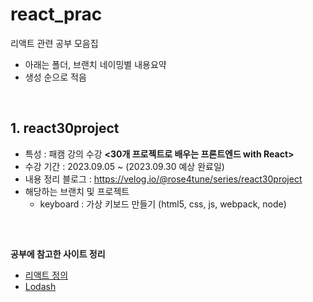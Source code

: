 # react_prac
리액트 관련 공부 모음집
- 아래는 폴더, 브랜치 네이밍별 내용요약
- 생성 순으로 적음

<br>

## 1. react30project
- 특성 : 패캠 강의 수강 **<30개 프로젝트로 배우는 프론트엔드 with React>**
- 수강 기간 : 2023.09.05 ~ (2023.09.30 예상 완료일)
- 내용 정리 블로그 : https://velog.io/@rose4tune/series/react30project
- 해당하는 브랜치 및 프로젝트
   * keyboard : 가상 키보드 만들기 (html5, css, js, webpack, node)

<br>

## 

**공부에 참고한 사이트 정리**
  * [리액트 정의](https://medium.com/wasd/%EA%B8%B0%EC%B4%88%EB%B6%80%ED%84%B0-%EB%B0%B0%EC%9A%B0%EB%8A%94-react-js-1531b18f7bb2)
  * [Lodash](https://lodash.com/)
